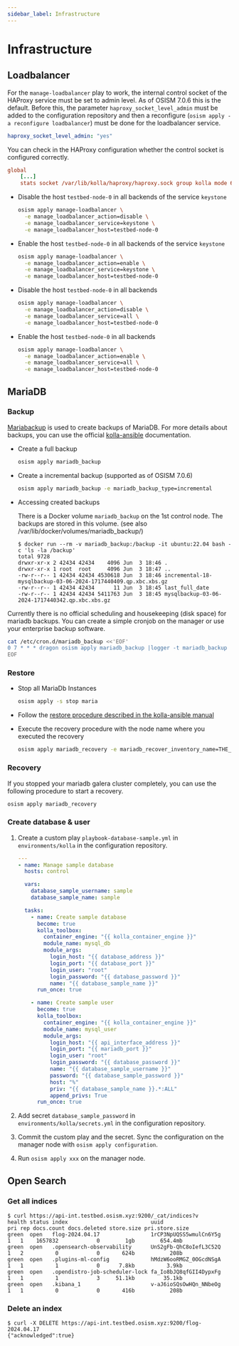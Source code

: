 ```yaml
---
sidebar_label: Infrastructure
---
```


# Infrastructure

## Loadbalancer

For the `manage-loadbalancer` play to work, the internal control socket
of the HAProxy service must be set to admin level. As of OSISM 7.0.6 this
is the default. Before this, the parameter `haproxy_socket_level_admin` must
be added to the configuration repository and then a reconfigure
(`osism apply -a reconfigure loadbalancer`) must be done for the loadbalancer
service.

```yaml title="environments/kolla/configuration.yml"
haproxy_socket_level_admin: "yes"
```

You can check in the HAProxy configuration whether the control socket is
configured correctly.

```ini title="/etc/kolla/haproxy/haproxy.cfg"
global
    [...]
    stats socket /var/lib/kolla/haproxy/haproxy.sock group kolla mode 660 level admin
```

* Disable the host `testbed-node-0` in all backends of the service `keystone `

  ```bash
  osism apply manage-loadbalancer \
    -e manage_loadbalancer_action=disable \
    -e manage_loadbalancer_service=keystone \
    -e manage_loadbalancer_host=testbed-node-0
  ```

* Enable the host `testbed-node-0` in all backends of the service `keystone `

  ```bash
  osism apply manage-loadbalancer \
    -e manage_loadbalancer_action=enable \
    -e manage_loadbalancer_service=keystone \
    -e manage_loadbalancer_host=testbed-node-0
  ```

* Disable the host `testbed-node-0` in all backends

  ```bash
  osism apply manage-loadbalancer \
    -e manage_loadbalancer_action=disable \
    -e manage_loadbalancer_service=all \
    -e manage_loadbalancer_host=testbed-node-0
  ```

* Enable the host `testbed-node-0` in all backends

  ```bash
  osism apply manage-loadbalancer \
    -e manage_loadbalancer_action=enable \
    -e manage_loadbalancer_service=all \
    -e manage_loadbalancer_host=testbed-node-0
  ```

## MariaDB

### Backup

[Mariabackup](https://mariadb.com/kb/en/mariabackup-overview/) is used to create backups
of MariaDB. For more details about backups, you can use the official
[kolla-ansible](https://docs.openstack.org/kolla-ansible/latest/admin/mariadb-backup-and-restore.html) documentation.

* Create a full backup

  ```bash
  osism apply mariadb_backup
  ```

* Create a incremental backup (supported as of OSISM 7.0.6)

  ```bash
  osism apply mariadb_backup -e mariadb_backup_type=incremental
  ```

* Accessing created backups

  There is a Docker volume `mariadb_backup` on the 1st control node. The backups
  are stored in this volume.
  (see also /var/lib/docker/volumes/mariadb_backup/)

  ```console
  $ docker run --rm -v mariadb_backup:/backup -it ubuntu:22.04 bash -c 'ls -la /backup'
  total 9728
  drwxr-xr-x 2 42434 42434    4096 Jun  3 18:46 .
  drwxr-xr-x 1 root  root     4096 Jun  3 18:47 ..
  -rw-r--r-- 1 42434 42434 4530618 Jun  3 18:46 incremental-18-mysqlbackup-03-06-2024-1717440409.qp.xbc.xbs.gz
  -rw-r--r-- 1 42434 42434      11 Jun  3 18:45 last_full_date
  -rw-r--r-- 1 42434 42434 5411763 Jun  3 18:45 mysqlbackup-03-06-2024-1717440342.qp.xbc.xbs.gz
  ```

Currently there is no official scheduling and housekeeping (disk space) for mariadb backups.
You can create a simple cronjob on the manager or use your enterprise backup software.

```bash
cat /etc/cron.d/mariadb_backup <<'EOF'
0 7 * * * dragon osism apply mariadb_backup |logger -t mariadb_backup
EOF
```

### Restore

* Stop all MariaDb Instances

  ```bash
  osism apply -s stop maria
  ```

* Follow the [restore procedure described in the kolla-ansible manual](https://docs.openstack.org/kolla-ansible/latest/admin/mariadb-backup-and-restore.html#restoring-backups)

* Execute the recovery procedure with the node name where you executed the recovery

  ```bash
  osism apply mariadb_recovery -e mariadb_recover_inventory_name=THE_NAME_OF_THE_RESTORE_NODE
  ```

### Recovery

If you stopped your mariadb galera cluster completely, you can use the following procedure
to start a recovery.

```bash
osism apply mariadb_recovery
```

### Create database & user

1. Create a custom play `playbook-database-sample.yml` in `environments/kolla` in
   the configuration repository.

   ```yaml
   ---
   - name: Manage sample database
     hosts: control

     vars:
       database_sample_username: sample
       database_sample_name: sample

     tasks:
       - name: Create sample database
         become: true
         kolla_toolbox:
           container_engine: "{{ kolla_container_engine }}"
           module_name: mysql_db
           module_args:
             login_host: "{{ database_address }}"
             login_port: "{{ database_port }}"
             login_user: "root"
             login_password: "{{ database_password }}"
             name: "{{ database_sample_name }}"
         run_once: true

       - name: Create sample user
         become: true
         kolla_toolbox:
           container_engine: "{{ kolla_container_engine }}"
           module_name: mysql_user
           module_args:
             login_host: "{{ api_interface_address }}"
             login_port: "{{ mariadb_port }}"
             login_user: "root"
             login_password: "{{ database_password }}"
             name: "{{ database_sample_username }}"
             password: "{{ database_sample_password }}"
             host: "%"
             priv: "{{ database_sample_name }}.*:ALL"
             append_privs: True
         run_once: true
   ```

2. Add secret `database_sample_password` in `environments/kolla/secrets.yml` in the
   configuration repository.

3. Commit the custom play and the secret. Sync the configuration on the manager
   node with `osism apply configuration`.

4. Run `osism apply xxx` on the manager node.

## Open Search

### Get all indices

```console
$ curl https://api-int.testbed.osism.xyz:9200/_cat/indices?v
health status index                          uuid                   pri rep docs.count docs.deleted store.size pri.store.size
green  open   flog-2024.04.17                1rCP3NpUQSS5wmulCn6Y5g   1   1    1657832            0        1gb        654.4mb
green  open   .opensearch-observability      UnS2gFb-QhC8oIefL3C52Q   1   2          0            0       624b           208b
green  open   .plugins-ml-config             hMdzW6ooRMGZ_0OGcdNSgA   1   1          1            0      7.8kb          3.9kb
green  open   .opendistro-job-scheduler-lock fa_Io8bJQ8qfGII4DypxFg   1   1          1            3     51.1kb         35.1kb
green  open   .kibana_1                      v-aJ6ioSQsOwHQn_NNbeOg   1   1          0            0       416b           208b
```

### Delete an index

```console
$ curl -X DELETE https://api-int.testbed.osism.xyz:9200/flog-2024.04.17
{"acknowledged":true}
```
